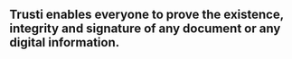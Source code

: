 ## Trusti enables everyone to prove the existence, integrity and signature of any document or any digital information. ##
